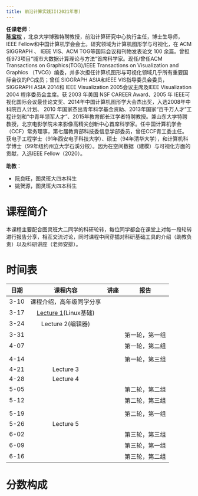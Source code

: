 ```yaml
---
title: 前沿计算实践II(2021年春)
---
```


**任课老师**：  
[**陈宝权**](http://cfcs.pku.edu.cn/baoquan/) ，北京大学博雅特聘教授，前沿计算研究中心执行主任，博士生导师，IEEE Fellow和中国计算机学会会士。研究领域为计算机图形学与可视化，在 ACM SIGGRAPH 、 IEEE VIS、ACM TOG等国际会议和刊物发表论文 100 余篇。曾担任973项目“城市大数据计算理论与方法”首席科学家。现任/曾任ACM Transactions on Graphics(TOG)/IEEE Transactions on Visualization and Graphics （TVCG）编委，并多次担任计算机图形与可视化领域几乎所有重要国际会议的PC成员；曾任 SIGGRAPH ASIA和IEEE VIS指导委员会委员，SIGGRAPH ASIA 2014和 IEEE Visualization 2005会议主席及IEEE Visualization 2004 程序委员会主席。获 2003 年美国 NSF CAREER Award、2005 年 IEEE可视化国际会议最佳论文奖、2014年中国计算机图形学大会杰出奖，入选2008年中科院百人计划、 2010 年国家杰出青年科学基金资助、2013年国家“百千万人才”工程计划和“中青年领军人才”、2015年教育部长江学者特聘教授。兼山东大学特聘教授，北京电影学院未来影像高精尖创新中心首席科学家。任中国计算机学会（CCF）常务理事，第七届教育部科技委信息学部委员，曾任CCF青工委主任。获电子工程学士（91年西安电子科技大学）、硕士（94年清华大学），和计算机科学博士（99年纽约州立大学石溪分校）。因为在空间数据（建模）与可视化方面的贡献，入选IEEE Fellow（2020）。  

**助教**：

* 阮良旺，图灵班大四本科生
* 姚贺源，图灵班大四本科生

# 课程简介

本课程主要配合图灵班大二同学的科研轮转，每位同学都会在课堂上对每一段轮转进行报告分享，相互交流讨论，同时课程中间穿插对科研基础工具的介绍（助教负责）以及科研讲座（老师安排）。

# 时间表

|日期|课程内容|讲座|报告|
|:-:|:-:|:-:|:-:|
|3-10|课程介绍，高年级同学分享|||
|3-17|[Lecture 1](./html-gen/lecture-1.html)(Linux基础)|||
|3-24|Lecture 2(编辑器)|||
|3-31|||第一轮，第一组|
|4-07|||第一轮，第二组|
|||||
|4-14|||第一轮，第三组|
|4-21|Lecture 3|||
|4-28|Lecture 4|||
|5-05|||第二轮，第二组|
|5-12|||第二轮，第三组|
|||||
|5-19|||第二轮，第一组|
|5-26|Lecture 5|||
|6-02|||第三轮，第三组|
|6-09|||第三轮，第一组|
|6-16|||第三轮，第二组|

# 分数构成

